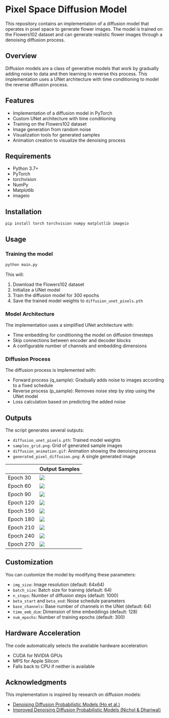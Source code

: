 # Pixel Space Diffusion Model

This repository contains an implementation of a diffusion model that operates in pixel space to generate flower images. The model is trained on the Flowers102 dataset and can generate realistic flower images through a denoising diffusion process.

## Overview

Diffusion models are a class of generative models that work by gradually adding noise to data and then learning to reverse this process. This implementation uses a UNet architecture with time conditioning to model the reverse diffusion process.

## Features

- Implementation of a diffusion model in PyTorch
- Custom UNet architecture with time conditioning
- Training on the Flowers102 dataset
- Image generation from random noise
- Visualization tools for generated samples
- Animation creation to visualize the denoising process

## Requirements

- Python 3.7+
- PyTorch
- torchvision
- NumPy
- Matplotlib
- imageio

## Installation

```bash
pip install torch torchvision numpy matplotlib imageio
```

## Usage

### Training the model

```bash
python main.py
```

This will:
1. Download the Flowers102 dataset
2. Initialize a UNet model
3. Train the diffusion model for 300 epochs
4. Save the trained model weights to `diffusion_unet_pixels.pth`

### Model Architecture

The implementation uses a simplified UNet architecture with:
- Time embedding for conditioning the model on diffusion timesteps
- Skip connections between encoder and decoder blocks
- A configurable number of channels and embedding dimensions

### Diffusion Process

The diffusion process is implemented with:
- Forward process (q_sample): Gradually adds noise to images according to a fixed schedule
- Reverse process (p_sample): Removes noise step by step using the UNet model
- Loss calculation based on predicting the added noise

## Outputs

The script generates several outputs:
- `diffusion_unet_pixels.pth`: Trained model weights
- `samples_grid.png`: Grid of generated sample images
- `diffusion_animation.gif`: Animation showing the denoising process
- `generated_pixel_diffusion.png`: A single generated image

| | Output Samples |
|-----------------|---------------|
| Epoch 30 | ![](https://github.com/ynyeh0221/Oxford-102-Flower-GAN-VAE-latent-diffusion/blob/main/v4/output/diffusion_sample_result/samples_grid_epoch_30.png) |
| Epoch 60 | ![](https://github.com/ynyeh0221/Oxford-102-Flower-GAN-VAE-latent-diffusion/blob/main/v4/output/diffusion_sample_result/samples_grid_epoch_60.png) |
| Epoch 90 | ![](https://github.com/ynyeh0221/Oxford-102-Flower-GAN-VAE-latent-diffusion/blob/main/v4/output/diffusion_sample_result/samples_grid_epoch_90.png) |
| Epoch 120 | ![](https://github.com/ynyeh0221/Oxford-102-Flower-GAN-VAE-latent-diffusion/blob/main/v4/output/diffusion_sample_result/samples_grid_epoch_120.png) |
| Epoch 150 | ![](https://github.com/ynyeh0221/Oxford-102-Flower-GAN-VAE-latent-diffusion/blob/main/v4/output/diffusion_sample_result/samples_grid_epoch_150.png) |
| Epoch 180 | ![](https://github.com/ynyeh0221/Oxford-102-Flower-GAN-VAE-latent-diffusion/blob/main/v4/output/diffusion_sample_result/samples_grid_epoch_180.png) |
| Epoch 210 | ![](https://github.com/ynyeh0221/Oxford-102-Flower-GAN-VAE-latent-diffusion/blob/main/v4/output/diffusion_sample_result/samples_grid_epoch_210.png) |
| Epoch 240 | ![](https://github.com/ynyeh0221/Oxford-102-Flower-GAN-VAE-latent-diffusion/blob/main/v4/output/diffusion_sample_result/samples_grid_epoch_240.png) |
| Epoch 270 | ![](https://github.com/ynyeh0221/Oxford-102-Flower-GAN-VAE-latent-diffusion/blob/main/v4/output/diffusion_sample_result/samples_grid_epoch_270.png) |

## Customization

You can customize the model by modifying these parameters:
- `img_size`: Image resolution (default: 64x64)
- `batch_size`: Batch size for training (default: 64)
- `n_steps`: Number of diffusion steps (default: 1000)
- `beta_start` and `beta_end`: Noise schedule parameters
- `base_channels`: Base number of channels in the UNet (default: 64)
- `time_emb_dim`: Dimension of time embeddings (default: 128)
- `num_epochs`: Number of training epochs (default: 300)

## Hardware Acceleration

The code automatically selects the available hardware acceleration:
- CUDA for NVIDIA GPUs
- MPS for Apple Silicon
- Falls back to CPU if neither is available

## Acknowledgments

This implementation is inspired by research on diffusion models:
- [Denoising Diffusion Probabilistic Models (Ho et al.)](https://arxiv.org/abs/2006.11239)
- [Improved Denoising Diffusion Probabilistic Models (Nichol & Dhariwal)](https://arxiv.org/abs/2102.09672)
